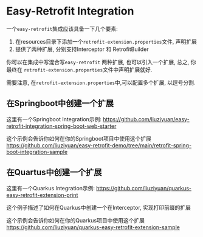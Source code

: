 # Easy-Retrofit Integration

一个`easy-retrofit`集成应该具备一下几个要素:

1. 在resources目录下添加一个`retrofit-extension.properties`文件, 声明扩展
2. 提供了两种扩展, 分别支持Interceptor 和 RetrofitBuilder

你可以在集成中写混合写`easy-retrofit` 两种扩展, 也可以引入一个扩展, 总之, 你最终在 `retrofit-extension.properties`文件中声明扩展就好.

需要注意, 在`retrofit-extension.properties`中,可以配置多个扩展, 以逗号分割.


## 在Springboot中创建一个扩展
这里有一个Springboot Integration示例: https://github.com/liuziyuan/easy-retrofit-integration-spring-boot-web-starter

这个示例会告诉你如何在你的Springboot项目中使用这个扩展 https://github.com/liuziyuan/easy-retrofit-demo/tree/main/retrofit-spring-boot-integration-sample

## 在Quartus中创建一个扩展

这里有一个Quarkus Integration示例: https://github.com/liuziyuan/quarkus-easy-retrofit-extension-print

这个例子描述了如何在Quarkus中创建一个在Interceptor, 实现打印前缀的扩展

这个示例会告诉你如何在你的Quarkus项目中使用这个扩展 https://github.com/liuziyuan/quarkus-easy-retrofit-extension-sample



